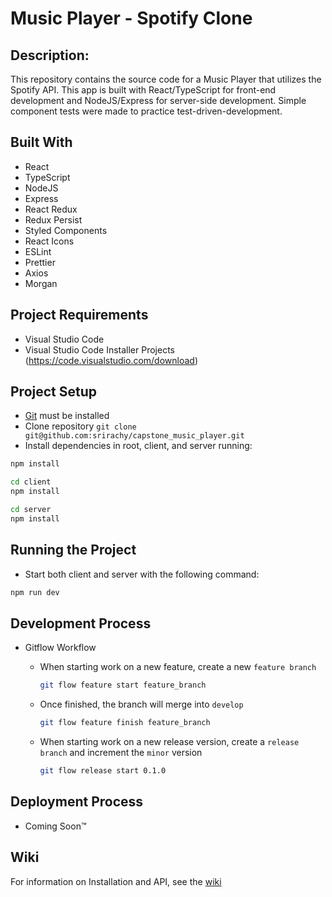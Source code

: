 # Music Player - Spotify Clone

## Description:
This repository contains the source code for a Music Player that utilizes the Spotify API. This app is built with React/TypeScript for front-end development and NodeJS/Express for server-side development. Simple component tests were made to practice test-driven-development.

## Built With
* React
* TypeScript
* NodeJS
* Express
* React Redux
* Redux Persist
* Styled Components
* React Icons
* ESLint
* Prettier
* Axios
* Morgan

## Project Requirements
- Visual Studio Code
- Visual Studio Code Installer Projects (https://code.visualstudio.com/download)

## Project Setup
- [Git](https://git-scm.com/) must be installed
- Clone repository `git clone git@github.com:srirachy/capstone_music_player.git`
- Install dependencies in root, client, and server running:

```bash
npm install
```

```bash
cd client
npm install
```

```bash
cd server
npm install
```

## Running the Project
- Start both client and server with the following command:

```bash
npm run dev
```

## Development Process
- Gitflow Workflow
  - When starting work on a new feature, create a new `feature branch`

    ```bash
    git flow feature start feature_branch
    ```

  - Once finished, the branch will merge into `develop`

    ```bash
    git flow feature finish feature_branch
    ```

  - When starting work on a new release version, create a `release branch` and increment the `minor` version 

    ```bash
    git flow release start 0.1.0
    ```

## Deployment Process
- Coming Soon™

## Wiki
For information on Installation and API, see the [wiki](https://github.com/srirachy/capstone_music_player/wiki/Installation-and-API)
